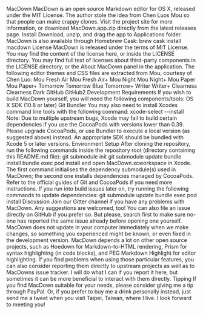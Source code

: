 MacDown MacDown is an open source Markdown editor for OS X, released under the MIT License. The author stole the idea from Chen Luos Mou so that people can make crappy clones. Visit the project site for more information, or download MacDown.app.zip directly from the latest releases page. Install Download, unzip, and drag the app to Applications folder. MacDown is also available through Homebrew Cask: brew cask install macdown License MacDown is released under the terms of MIT License. You may find the content of the license here, or inside the LICENSE directory. You may find full text of licenses about third-party components in the LICENSE directory, or the About MacDown panel in the application. The following editor themes and CSS files are extracted from Mou, courtesy of Chen Luo: Mou Fresh Air Mou Fresh Air+ Mou Night Mou Night+ Mou Paper Mou Paper+ Tomorrow Tomorrow Blue Tomorrow+ Writer Writer+ Clearness Clearness Dark GitHub GitHub2 Development Requirements If you wish to build MacDown yourself, you will need the following components/tools: OS X SDK (10.8 or later) Git Bundler You may also need to install Xcodes command line tools with the following command: xcode-select --install Note: Due to multiple upstream bugs, Xcode may fail to build certain dependencies if you use the CocoaPods with versions lower than 0.39. Please upgrade CocoaPods, or use Bundler to execute a local version (as suggested above) instead. An appropriate SDK should be bundled with Xcode 5 or later versions. Environment Setup After cloning the repository, run the following commands inside the repository root (directory containing this README.md file): git submodule init git submodule update bundle install bundle exec pod install and open MacDown.xcworkspace in Xcode. The first command initialises the dependency submodule(s) used in MacDown; the second one installs dependencies managed by CocoaPods. Refer to the official guides of Git and CocoaPods if you need more instructions. If you run into build issues later on, try running the following commands to update dependencies: git submodule update bundle exec pod install Discussion Join our Gitter channel if you have any problems with MacDown. Any suggestions are welcomed, too! You can also file an issue directly on GitHub if you prefer so. But please, search first to make sure no-one has reported the same issue already before opening one yourself. MacDown does not update in your computer immediately when we make changes, so something you experienced might be known, or even fixed in the development version. MacDown depends a lot on other open source projects, such as Hoedown for Markdown-to-HTML rendering, Prism for syntax highlighting (in code blocks), and PEG Markdown Highlight for editor highlighting. If you find problems when using those particular features, you can also consider reporting them directly to upstream projects as well as to MacDowns issue tracker. I will do what I can if you report it here, but sometimes it can be more beneficial to interact with them directly. Tipping If you find MacDown suitable for your needs, please consider giving me a tip through PayPal. Or, if you prefer to buy me a drink personally instead, just send me a tweet when you visit Taipei, Taiwan, where I live. I look forward to meeting you!